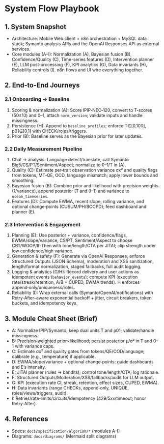 # System Flow Playbook

## 1. System Snapshot
- Architecture: Mobile Web client + n8n orchestration + MySQL data stack; Symanto analysis APIs and the OpenAI Responses API as external services.
- Core modules (A–I): Normalization (A), Bayesian fusion (B), Confidence/Quality (C), Time-series features (D), Intervention planner (E), LLM post‑processing (F), KPI analytics (G), Data invariants (H), Reliability controls (I). n8n flows and UI wire everything together.

## 2. End-to-End Journeys
### 2.1 Onboarding → Baseline
1. Scoring & normalization (A): Score IPIP‑NEO‑120, convert to T‑scores (50±10) and 0–1, attach `norm_version`; validate inputs and handle missingness.
2. Persistence (H): Append to `baseline_profiles`; enforce T∈[0,100], p01∈[0,1] with CHECK/roles/triggers.
3. Prior (B): Baseline serves as the Bayesian prior for later updates.

### 2.2 Daily Measurement Pipeline
1. Chat → analysis: Language detect/translate, call Symanto Big5/CS/PT/Sentiment/Aspect; normalize to 0–1/T in (A).
2. Quality (C): Estimate per‑trait observation variance σx² and quality flags from tokens, MT‑QE, OOD, language mismatch; apply lower bounds and smoothing.
3. Bayesian fusion (B): Combine prior and likelihood with precision weights (1/variance), append posterior (T and 0–1) and variance to `ocean_timeseries`.
4. Features (D): Compute EWMA, recent slope, rolling variance, and optional change‑points (CUSUM/PH/BOCPD); feed dashboard and planner (E).

### 2.3 Intervention & Engagement
1. Planning (E): Use posterior + variance, confidence/flags, EWMA/slope/variance, CS/PT, Sentiment/Aspect to choose CBT/WOOP/If‑Then with tone/length/CTA per JITAI; clip strength under low confidence/high variance.
2. Generation & safety (F): Generate via OpenAI Responses; enforce Structured Outputs (JSON Schema), moderation and XSS sanitization, length/format normalization, staged fallbacks, full audit logging.
3. Logging & analytics (G/H): Record delivery and user actions as idempotent events (`behavior_events`); compute KPI (execution rate/streak/retention, A/B + CUPED, EWMA trends). H enforces append‑only/uniqueness/roles.
4. Reliability (I): Wrap external calls (Symanto/OpenAI/notifications) with Retry‑After–aware exponential backoff + jitter, circuit breakers, token buckets, and idempotency keys.

## 3. Module Cheat Sheet (Brief)
- A: Normalize IPIP/Symanto; keep dual units T and p01; validate/handle missingness.
- B: Precision‑weighted prior×likelihood; persist posterior μ/σ² in T and 0–1 with variance caps.
- C: Estimate σx² and quality gates from tokens/QE/OOD/language; calibrate (e.g., temperature) if applicable.
- D: EWMA/slope/variance + optional change‑points; guide dashboards and E’s intensity.
- E: JITAI planner (rules → bandits); control tone/length/CTA; log rationale.
- F: Structured Outputs/Moderation/XSS/fallbacks/audit for LLM output.
- G: KPI (execution rate CI, streak, retention, effect sizes, CUPED, EWMA).
- H: Data invariants (range CHECKs, append‑only, UNIQUE, roles/views/triggers, audit).
- I: Retries/rate‑limits/circuits/idempotency (429/5xx/timeout; honor Retry‑After).

## 4. References
- Specs: `docs/specification/algorism/*` (modules A–I)
- Diagrams: `docs/diagrams/` (Mermaid split diagrams)
